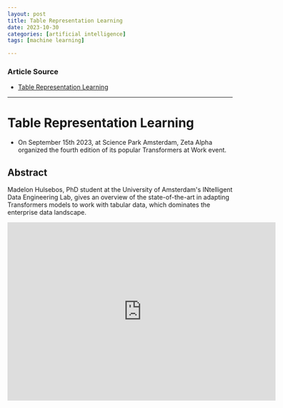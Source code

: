 ```yaml
---
layout: post
title: Table Representation Learning 
date: 2023-10-30
categories: [artificial intelligence]
tags: [machine learning]

---
```


### Article Source

* [Table Representation Learning](https://www.youtube.com/watch?v=NIoISChZwC4)

---

# Table Representation Learning

* On September 15th 2023, at Science Park Amsterdam, Zeta Alpha organized the fourth edition of its popular Transformers at Work event.

## Abstract 

Madelon Hulsebos, PhD student at the University of Amsterdam's INtelligent Data Engineering Lab, gives an overview of the state-of-the-art in adapting Transformers models to work with tabular data, which dominates the enterprise data landscape.


<iframe width="600" height="400" src="https://www.youtube.com/embed/NIoISChZwC4?si=wdCN5eO7Wgddtd3a" title="YouTube video player" frameborder="0" allow="accelerometer; autoplay; clipboard-write; encrypted-media; gyroscope; picture-in-picture; web-share" allowfullscreen></iframe>